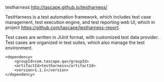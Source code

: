 testharness
http://tascape.github.io/testharness/

TestHarness is a test automation framework, which includes test case management, test execution engine, and test reporting web UI, which in project https://github.com/tascape/testharness-report.  
  
Test cases are written in JUnit format, with customized test data provider.  
Test cases are organized in test suites, which also manage the test environment.  
  
```
<dependency>
    <groupId>com.tascape.qa</groupId>
    <artifactId>testharness</artifactId>
    <version>1.1.1</version>
</dependency>
```
